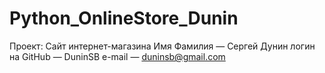 # Python_OnlineStore_Dunin
Проект: Сайт интернет-магазина
Имя Фамилия — Сергей Дунин
логин на GitHub — DuninSB
e-mail — duninsb@gmail.com
